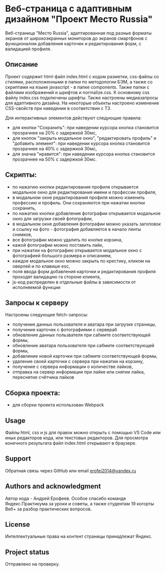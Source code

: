 # Веб-страница с адаптивным дизайном "Проект Место Russia"

Веб-страница "Место Russia", адаптированная под разные форматы экранов от широкоэкранных мониторов до экранов смартфонов с функционалом добавления карточек и редактирования форм, с валидацией профиля.

## Описание

Проект содержит html-файл index.html с кодом разметки, css-файлы со стилями, расположенными в папки по методологии БЭМ, а также со скриптами на языке javascript - в папке components. Также папки с файлами изображений и шрифтов и normalize.css.
К основному css файлу index.css подключены шрифты. Также настроены медиазапросы для адаптивного дизайна. На некоторые объекты настроено изменение CSS-свойств при наведении в соответствии с ТЗ.

Для интерактивных элементов действуют следующие правила:

- для кнопки "Сохранить": при наведении курсора кнопка становится прозрачнее на 20% с задержкой 30мс,
- для кнопок "закрыть модальное окно", "редактировать профиль" и "добавить элемент": при наведении курсора кнопка становится прозрачнее на 40% с задержкой 30мс,
- для значка "нравится": при наведении курсора кнопка становится прозрачнее на 50% с задержкой 30мс.

## Скрипты:
- по нажатию кнопки редактирования профиля открывается модальное окно для редактирования имени и профессии профиля,
- в модальном окне редактирования профиля можно изменить профессию и профиль. Они сохраняются при нажатии кнопки сохранить,
- по нажатию кнопки добавления фотографии открывается модальное окно для загрузки своей фотографии,
- в модальном окне добавления фотографии можно указать заголовок и ссылку на фото - фотография добавляется в начало ленты снимков,
- все фотографии можно удалить по кнопке корзина,
- кажой фотографии можно поставить лайк,
- при нажатии на фотографию открывается модальное окно с фотографией большого размера и описанием,
- каждое модальное окно можно закрыть по крестику, кликом на оверлей и по клавише esc,
- поля ввода форм добавления карточки и редактирования профиля проходят валидацию га стороне клиента,
- js-код распределен в отдельные файлы в зависимости от исполняемой функции

## Запросы к серверу
Настроены следующие fetch-запросы:
- получение данных пользователя и аватара при загрузке страницы,
- получение карточек с фотографиями с сервераб
- обновление данных пользвателя при сабмите соответствующей формы,
- обновление аватара пользователя при сабмите соответствующей формы,
- добавление новой карточки при сабмите соответствующей формы,
- удаление своей карточки с сервера при нажатии на корзину,
- получение с сервера информации о количестве лайков,
- отправка на сервер информации при лайке или снятии лайка, переснятие счётчика лайков

## Сборка проекта:
- для сборки проекта использован Webpack

## Usage

Файлы html, css и js для правок можно открыть с помощью VS Code или иных редакторов кода, или текстовых редакторов.
Для просмотра конечного результата файл index.html открывают в браузере.

## Support

Обратная связь через GitHub или email erofei2014@yandex.ru

## Authors and acknowledgment

Автор кода - Андрей Ерофеев.
Особое спасибо команде Яндекс.Практикума за уроки и советы, а также студентам 19 когорты Веб+ за разбор практических вопросов.

## License

Интеллектуальные права на контент страницы принадлежат Яндекс.

## Project status

Отправлено на проверку.